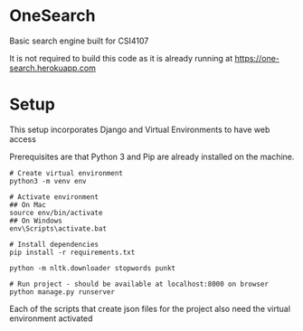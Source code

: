 # OneSearch
Basic search engine built for CSI4107

It is not required to build this code as it is already running at https://one-search.herokuapp.com

# Setup
This setup incorporates Django and Virtual Environments to have web access

Prerequisites are that Python 3 and Pip are already installed on the machine.

 ```shell
# Create virtual environment
python3 -m venv env

# Activate environment
## On Mac
source env/bin/activate
## On Windows
env\Scripts\activate.bat

# Install dependencies
pip install -r requirements.txt

python -m nltk.downloader stopwords punkt

# Run project - should be available at localhost:8000 on browser
python manage.py runserver
```

Each of the scripts that create json files for the project also need the virtual environment activated